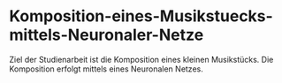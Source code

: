 # Komposition-eines-Musikstuecks-mittels-Neuronaler-Netze
Ziel der Studienarbeit ist die Komposition eines kleinen Musikstücks. Die Komposition erfolgt mittels eines Neuronalen Netzes. 
